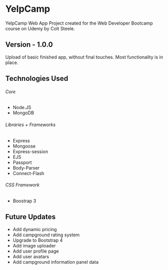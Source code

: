 # YelpCamp
YelpCamp Web App Project created for the Web Developer Bootcamp course on Udemy by Colt Steele.

## Version - 1.0.0
Upload of basic finished app, without final touches. Most functionality is in place.

## Technologies Used
###### Core
- Node.JS
- MongoDB

###### Libraries + Frameworks
- Express
- Mongoose
- Express-session
- EJS
- Passport
- Body-Parser
- Connect-Flash

###### CSS Framework
- Boostrap 3

## Future Updates
- Add dynamic pricing
- Add campground rating system
- Upgrade to Bootstrap 4
- Add image uploader
- Add user profile page
- Add user avatars
- Add campground information panel data